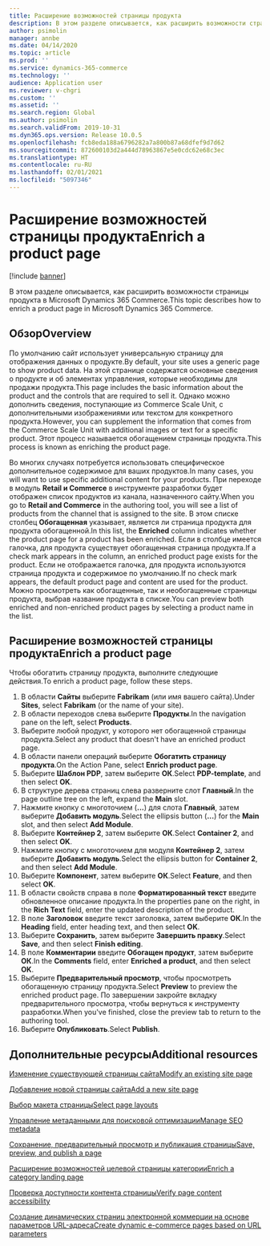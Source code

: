 ```yaml
---
title: Расширение возможностей страницы продукта
description: В этом разделе описывается, как расширить возможности страницы продукта в Microsoft Dynamics 365 Commerce.
author: psimolin
manager: annbe
ms.date: 04/14/2020
ms.topic: article
ms.prod: ''
ms.service: dynamics-365-commerce
ms.technology: ''
audience: Application user
ms.reviewer: v-chgri
ms.custom: ''
ms.assetid: ''
ms.search.region: Global
ms.author: psimolin
ms.search.validFrom: 2019-10-31
ms.dyn365.ops.version: Release 10.0.5
ms.openlocfilehash: fcb8eda188a6796282a7a800b87a68dfef9d7d62
ms.sourcegitcommit: 872600103d2a444d78963867e5e0cdc62e68c3ec
ms.translationtype: HT
ms.contentlocale: ru-RU
ms.lasthandoff: 02/01/2021
ms.locfileid: "5097346"
---
```

# <a name="enrich-a-product-page"></a><span data-ttu-id="86e8e-103">Расширение возможностей страницы продукта</span><span class="sxs-lookup"><span data-stu-id="86e8e-103">Enrich a product page</span></span>


[!include [banner](includes/banner.md)]

<span data-ttu-id="86e8e-104">В этом разделе описывается, как расширить возможности страницы продукта в Microsoft Dynamics 365 Commerce.</span><span class="sxs-lookup"><span data-stu-id="86e8e-104">This topic describes how to enrich a product page in Microsoft Dynamics 365 Commerce.</span></span>

## <a name="overview"></a><span data-ttu-id="86e8e-105">Обзор</span><span class="sxs-lookup"><span data-stu-id="86e8e-105">Overview</span></span>

<span data-ttu-id="86e8e-106">По умолчанию сайт использует универсальную страницу для отображения данных о продукте.</span><span class="sxs-lookup"><span data-stu-id="86e8e-106">By default, your site uses a generic page to show product data.</span></span> <span data-ttu-id="86e8e-107">На этой странице содержатся основные сведения о продукте и об элементах управления, которые необходимы для продажи продукта.</span><span class="sxs-lookup"><span data-stu-id="86e8e-107">This page includes the basic information about the product and the controls that are required to sell it.</span></span> <span data-ttu-id="86e8e-108">Однако можно дополнить сведения, поступающие из Commerce Scale Unit, с дополнительными изображениями или текстом для конкретного продукта.</span><span class="sxs-lookup"><span data-stu-id="86e8e-108">However, you can supplement the information that comes from the Commerce Scale Unit with additional images or text for a specific product.</span></span> <span data-ttu-id="86e8e-109">Этот процесс называется обогащением страницы продукта.</span><span class="sxs-lookup"><span data-stu-id="86e8e-109">This process is known as enriching the product page.</span></span>

<span data-ttu-id="86e8e-110">Во многих случаях потребуется использовать специфическое дополнительное содержимое для ваших продуктов.</span><span class="sxs-lookup"><span data-stu-id="86e8e-110">In many cases, you will want to use specific additional content for your products.</span></span> <span data-ttu-id="86e8e-111">При переходе в модуль **Retail и Commerce** в инструменте разработки будет отображен список продуктов из канала, назначенного сайту.</span><span class="sxs-lookup"><span data-stu-id="86e8e-111">When you go to **Retail and Commerce** in the authoring tool, you will see a list of products from the channel that is assigned to the site.</span></span> <span data-ttu-id="86e8e-112">В этом списке столбец **Обогащенная** указывает, является ли страница продукта для продукта обогащенной.</span><span class="sxs-lookup"><span data-stu-id="86e8e-112">In this list, the **Enriched** column indicates whether the product page for a product has been enriched.</span></span> <span data-ttu-id="86e8e-113">Если в столбце имеется галочка, для продукта существует обогащенная страница продукта.</span><span class="sxs-lookup"><span data-stu-id="86e8e-113">If a check mark appears in the column, an enriched product page exists for the product.</span></span> <span data-ttu-id="86e8e-114">Если не отображается галочка, для продукта используются страница продукта и содержимое по умолчанию.</span><span class="sxs-lookup"><span data-stu-id="86e8e-114">If no check mark appears, the default product page and content are used for the product.</span></span> <span data-ttu-id="86e8e-115">Можно просмотреть как обогащенные, так и необогащенные страницы продукта, выбрав название продукта в списке.</span><span class="sxs-lookup"><span data-stu-id="86e8e-115">You can preview both enriched and non-enriched product pages by selecting a product name in the list.</span></span>

## <a name="enrich-a-product-page"></a><span data-ttu-id="86e8e-116">Расширение возможностей страницы продукта</span><span class="sxs-lookup"><span data-stu-id="86e8e-116">Enrich a product page</span></span>

<span data-ttu-id="86e8e-117">Чтобы обогатить страницу продукта, выполните следующие действия.</span><span class="sxs-lookup"><span data-stu-id="86e8e-117">To enrich a product page, follow these steps.</span></span>

1. <span data-ttu-id="86e8e-118">В области **Сайты** выберите **Fabrikam** (или имя вашего сайта).</span><span class="sxs-lookup"><span data-stu-id="86e8e-118">Under **Sites**, select **Fabrikam** (or the name of your site).</span></span>
1. <span data-ttu-id="86e8e-119">В области переходов слева выберите **Продукты**.</span><span class="sxs-lookup"><span data-stu-id="86e8e-119">In the navigation pane on the left, select **Products**.</span></span>
1. <span data-ttu-id="86e8e-120">Выберите любой продукт, у которого нет обогащенной страницы продукта.</span><span class="sxs-lookup"><span data-stu-id="86e8e-120">Select any product that doesn't have an enriched product page.</span></span>
1. <span data-ttu-id="86e8e-121">В области панели операций выберите **Обогатить страницу продукта**.</span><span class="sxs-lookup"><span data-stu-id="86e8e-121">On the Action Pane, select **Enrich product page**.</span></span>
1. <span data-ttu-id="86e8e-122">Выберите **Шаблон PDP**, затем выберите **ОК**.</span><span class="sxs-lookup"><span data-stu-id="86e8e-122">Select **PDP-template**, and then select **OK**.</span></span>
1. <span data-ttu-id="86e8e-123">В структуре дерева страниц слева разверните слот **Главный**.</span><span class="sxs-lookup"><span data-stu-id="86e8e-123">In the page outline tree on the left, expand the **Main** slot.</span></span>
1. <span data-ttu-id="86e8e-124">Нажмите кнопку с многоточием (**...**) для слота **Главный**, затем выберите **Добавить модуль**.</span><span class="sxs-lookup"><span data-stu-id="86e8e-124">Select the ellipsis button (**...**) for the **Main** slot, and then select **Add Module**.</span></span>
1. <span data-ttu-id="86e8e-125">Выберите **Контейнер 2**, затем выберите **ОК**.</span><span class="sxs-lookup"><span data-stu-id="86e8e-125">Select **Container 2**, and then select **OK**.</span></span>
1. <span data-ttu-id="86e8e-126">Нажмите кнопку с многоточием для модуля **Контейнер 2**, затем выберите **Добавить модуль**.</span><span class="sxs-lookup"><span data-stu-id="86e8e-126">Select the ellipsis button for **Container 2**, and then select **Add Module**.</span></span>
1. <span data-ttu-id="86e8e-127">Выберите **Компонент**, затем выберите **ОК**.</span><span class="sxs-lookup"><span data-stu-id="86e8e-127">Select **Feature**, and then select **OK**.</span></span>
1. <span data-ttu-id="86e8e-128">В области свойств справа в поле **Форматированный текст** введите обновленное описание продукта.</span><span class="sxs-lookup"><span data-stu-id="86e8e-128">In the properties pane on the right, in the **Rich Text** field, enter the updated description of the product.</span></span>
1. <span data-ttu-id="86e8e-129">В поле **Заголовок** введите текст заголовка, затем выберите **ОК**.</span><span class="sxs-lookup"><span data-stu-id="86e8e-129">In the **Heading** field, enter heading text, and then select **OK**.</span></span>
1. <span data-ttu-id="86e8e-130">Выберите **Сохранить**, затем выберите **Завершить правку**.</span><span class="sxs-lookup"><span data-stu-id="86e8e-130">Select **Save**, and then select **Finish editing**.</span></span>
1. <span data-ttu-id="86e8e-131">В поле **Комментарии** введите **Обогащен продукт**, затем выберите **ОК**.</span><span class="sxs-lookup"><span data-stu-id="86e8e-131">In the **Comments** field, enter **Enriched a product**, and then select **OK**.</span></span>
1. <span data-ttu-id="86e8e-132">Выберите **Предварительный просмотр**, чтобы просмотреть обогащенную страницу продукта.</span><span class="sxs-lookup"><span data-stu-id="86e8e-132">Select **Preview** to preview the enriched product page.</span></span> <span data-ttu-id="86e8e-133">По завершении закройте вкладку предварительного просмотра, чтобы вернуться к инструменту разработки.</span><span class="sxs-lookup"><span data-stu-id="86e8e-133">When you've finished, close the preview tab to return to the authoring tool.</span></span>
1. <span data-ttu-id="86e8e-134">Выберите **Опубликовать**.</span><span class="sxs-lookup"><span data-stu-id="86e8e-134">Select **Publish**.</span></span>

## <a name="additional-resources"></a><span data-ttu-id="86e8e-135">Дополнительные ресурсы</span><span class="sxs-lookup"><span data-stu-id="86e8e-135">Additional resources</span></span>

[<span data-ttu-id="86e8e-136">Изменение существующей страницы сайта</span><span class="sxs-lookup"><span data-stu-id="86e8e-136">Modify an existing site page</span></span>](modify-existing-page.md)

[<span data-ttu-id="86e8e-137">Добавление новой страницы сайта</span><span class="sxs-lookup"><span data-stu-id="86e8e-137">Add a new site page</span></span>](add-new-page.md)

[<span data-ttu-id="86e8e-138">Выбор макета страницы</span><span class="sxs-lookup"><span data-stu-id="86e8e-138">Select page layouts</span></span>](select-page-layouts.md)

[<span data-ttu-id="86e8e-139">Управление метаданными для поисковой оптимизации</span><span class="sxs-lookup"><span data-stu-id="86e8e-139">Manage SEO metadata</span></span>](manage-seo-metadata.md)

[<span data-ttu-id="86e8e-140">Сохранение, предварительный просмотр и публикация страницы</span><span class="sxs-lookup"><span data-stu-id="86e8e-140">Save, preview, and publish a page</span></span>](save-preview-publish-page.md)

[<span data-ttu-id="86e8e-141">Расширение возможностей целевой страницы категории</span><span class="sxs-lookup"><span data-stu-id="86e8e-141">Enrich a category landing page</span></span>](enrich-category-page.md)

[<span data-ttu-id="86e8e-142">Проверка доступности контента страницы</span><span class="sxs-lookup"><span data-stu-id="86e8e-142">Verify page content accessibility</span></span>](verify-accessibility.md)

[<span data-ttu-id="86e8e-143">Создание динамических страниц электронной коммерции на основе параметров URL-адреса</span><span class="sxs-lookup"><span data-stu-id="86e8e-143">Create dynamic e-commerce pages based on URL parameters</span></span>](create-dynamic-pages.md)
